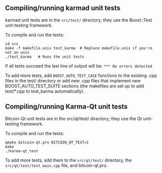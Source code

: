 Compiling/running karmad unit tests
------------------------------------

karmad unit tests are in the `src/test/` directory; they
use the Boost::Test unit-testing framework.

To compile and run the tests:

	cd src
	make -f makefile.unix test_karma  # Replace makefile.unix if you're not on unix
	./test_karma   # Runs the unit tests

If all tests succeed the last line of output will be:
`*** No errors detected`

To add more tests, add `BOOST_AUTO_TEST_CASE` functions to the existing
.cpp files in the test/ directory or add new .cpp files that
implement new BOOST_AUTO_TEST_SUITE sections (the makefiles are
set up to add test/*.cpp to test_karma automatically).


Compiling/running Karma-Qt unit tests
---------------------------------------

Bitcoin-Qt unit tests are in the src/qt/test/ directory; they
use the Qt unit-testing framework.

To compile and run the tests:

	qmake bitcoin-qt.pro BITCOIN_QT_TEST=1
	make
	./karma-qt_test

To add more tests, add them to the `src/qt/test/` directory,
the `src/qt/test/test_main.cpp` file, and bitcoin-qt.pro.
